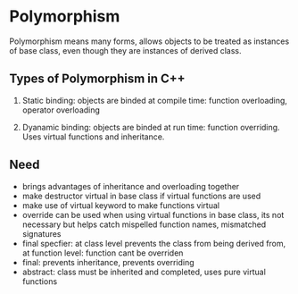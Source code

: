 # Polymorphism

Polymorphism means many forms, allows objects to be treated as instances of base class, even 
though they are instances of derived class.

## Types of Polymorphism in C++

1. Static binding: objects are binded at compile time: function overloading, operator overloading

2. Dyanamic binding: objects are binded at run time: function overriding. Uses virtual functions and inheritance.

## Need

- brings advantages of inheritance and overloading together
- make destructor virtual in base class if virtual functions are used
- make use of virtual keyword to make functions virtual 
- override can be used when using virtual functions in base class, its not necessary but helps catch mispelled function names, mismatched signatures
- final specfier: at class level prevents the class from being derived from, at function level: function cant be overriden
- final: prevents inheritance, prevents overriding
- abstract: class must be inherited and completed, uses pure virtual functions
